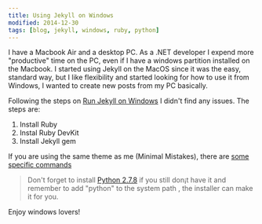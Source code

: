 ```yaml
---
title: Using Jekyll on Windows
modified: 2014-12-30
tags: [blog, jekyll, windows, ruby, python]
---
```


I have a Macbook Air and a desktop PC. As a .NET developer I expend more "productive" time on the PC, even if I have a windows partition installed on the Macbook. I started using Jekyll on the MacOS since it was the easy, standard way, but I like flexibility and started looking for how to use it from Windows, I wanted to create new posts from my PC basically.

Following the steps on 
[Run Jekyll on Windows](http://jekyll-windows.juthilo.com/) I didn't find any issues. 
The steps are:

1. Install Ruby
2. Instal Ruby DevKit
3. Install Jekyll gem

If you are using the same theme as me (Minimal Mistakes), there are [some specific commands](https://mademistakes.com/articles/minimal-mistakes-jekyll-theme/#installation)

>Don't forget to install [Python 2.7.8](https://www.python.org/downloads/release/python-278/) if you still don¡t have it and remember to add "python" to the system path , the installer can make it for you.

Enjoy windows lovers!